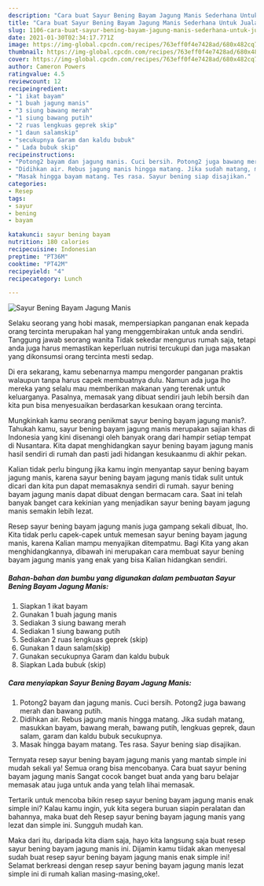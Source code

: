 ```yaml
---
description: "Cara buat Sayur Bening Bayam Jagung Manis Sederhana Untuk Jualan"
title: "Cara buat Sayur Bening Bayam Jagung Manis Sederhana Untuk Jualan"
slug: 1106-cara-buat-sayur-bening-bayam-jagung-manis-sederhana-untuk-jualan
date: 2021-01-30T02:34:17.771Z
image: https://img-global.cpcdn.com/recipes/763eff0f4e7428ad/680x482cq70/sayur-bening-bayam-jagung-manis-foto-resep-utama.jpg
thumbnail: https://img-global.cpcdn.com/recipes/763eff0f4e7428ad/680x482cq70/sayur-bening-bayam-jagung-manis-foto-resep-utama.jpg
cover: https://img-global.cpcdn.com/recipes/763eff0f4e7428ad/680x482cq70/sayur-bening-bayam-jagung-manis-foto-resep-utama.jpg
author: Cameron Powers
ratingvalue: 4.5
reviewcount: 12
recipeingredient:
- "1 ikat bayam"
- "1 buah jagung manis"
- "3 siung bawang merah"
- "1 siung bawang putih"
- "2 ruas lengkuas geprek skip"
- "1 daun salamskip"
- "secukupnya Garam dan kaldu bubuk"
- " Lada bubuk skip"
recipeinstructions:
- "Potong2 bayam dan jagung manis. Cuci bersih. Potong2 juga bawang merah dan bawang putih."
- "Didihkan air. Rebus jagung manis hingga matang. Jika sudah matang, masukkan bayam, bawang merah, bawang putih, lengkuas geprek, daun salam, garam dan kaldu bubuk secukupnya."
- "Masak hingga bayam matang. Tes rasa. Sayur bening siap disajikan."
categories:
- Resep
tags:
- sayur
- bening
- bayam

katakunci: sayur bening bayam 
nutrition: 180 calories
recipecuisine: Indonesian
preptime: "PT36M"
cooktime: "PT42M"
recipeyield: "4"
recipecategory: Lunch

---
```



![Sayur Bening Bayam Jagung Manis](https://img-global.cpcdn.com/recipes/763eff0f4e7428ad/680x482cq70/sayur-bening-bayam-jagung-manis-foto-resep-utama.jpg)

Selaku seorang yang hobi masak, mempersiapkan panganan enak kepada orang tercinta merupakan hal yang menggembirakan untuk anda sendiri. Tanggung jawab seorang  wanita Tidak sekedar mengurus rumah saja, tetapi anda juga harus memastikan keperluan nutrisi tercukupi dan juga masakan yang dikonsumsi orang tercinta mesti sedap.

Di era  sekarang, kamu sebenarnya mampu mengorder panganan praktis walaupun tanpa harus capek membuatnya dulu. Namun ada juga lho mereka yang selalu mau memberikan makanan yang terenak untuk keluarganya. Pasalnya, memasak yang dibuat sendiri jauh lebih bersih dan kita pun bisa menyesuaikan berdasarkan kesukaan orang tercinta. 



Mungkinkah kamu seorang penikmat sayur bening bayam jagung manis?. Tahukah kamu, sayur bening bayam jagung manis merupakan sajian khas di Indonesia yang kini disenangi oleh banyak orang dari hampir setiap tempat di Nusantara. Kita dapat menghidangkan sayur bening bayam jagung manis hasil sendiri di rumah dan pasti jadi hidangan kesukaanmu di akhir pekan.

Kalian tidak perlu bingung jika kamu ingin menyantap sayur bening bayam jagung manis, karena sayur bening bayam jagung manis tidak sulit untuk dicari dan kita pun dapat memasaknya sendiri di rumah. sayur bening bayam jagung manis dapat dibuat dengan bermacam cara. Saat ini telah banyak banget cara kekinian yang menjadikan sayur bening bayam jagung manis semakin lebih lezat.

Resep sayur bening bayam jagung manis juga gampang sekali dibuat, lho. Kita tidak perlu capek-capek untuk memesan sayur bening bayam jagung manis, karena Kalian mampu menyajikan ditempatmu. Bagi Kita yang akan menghidangkannya, dibawah ini merupakan cara membuat sayur bening bayam jagung manis yang enak yang bisa Kalian hidangkan sendiri.

<!--inarticleads1-->

##### Bahan-bahan dan bumbu yang digunakan dalam pembuatan Sayur Bening Bayam Jagung Manis:

1. Siapkan 1 ikat bayam
1. Gunakan 1 buah jagung manis
1. Sediakan 3 siung bawang merah
1. Sediakan 1 siung bawang putih
1. Sediakan 2 ruas lengkuas geprek (skip)
1. Gunakan 1 daun salam(skip)
1. Gunakan secukupnya Garam dan kaldu bubuk
1. Siapkan  Lada bubuk (skip)




<!--inarticleads2-->

##### Cara menyiapkan Sayur Bening Bayam Jagung Manis:

1. Potong2 bayam dan jagung manis. Cuci bersih. Potong2 juga bawang merah dan bawang putih.
1. Didihkan air. Rebus jagung manis hingga matang. Jika sudah matang, masukkan bayam, bawang merah, bawang putih, lengkuas geprek, daun salam, garam dan kaldu bubuk secukupnya.
1. Masak hingga bayam matang. Tes rasa. Sayur bening siap disajikan.




Ternyata resep sayur bening bayam jagung manis yang mantab simple ini mudah sekali ya! Semua orang bisa mencobanya. Cara buat sayur bening bayam jagung manis Sangat cocok banget buat anda yang baru belajar memasak atau juga untuk anda yang telah lihai memasak.

Tertarik untuk mencoba bikin resep sayur bening bayam jagung manis enak simple ini? Kalau kamu ingin, yuk kita segera buruan siapin peralatan dan bahannya, maka buat deh Resep sayur bening bayam jagung manis yang lezat dan simple ini. Sungguh mudah kan. 

Maka dari itu, daripada kita diam saja, hayo kita langsung saja buat resep sayur bening bayam jagung manis ini. Dijamin kamu tiidak akan menyesal sudah buat resep sayur bening bayam jagung manis enak simple ini! Selamat berkreasi dengan resep sayur bening bayam jagung manis lezat simple ini di rumah kalian masing-masing,oke!.

